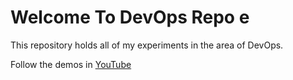 # Welcome To DevOps Repo e
This repository holds all of my experiments in the area of DevOps.

Follow the demos in [YouTube](https://www.youtube.com/watch?v=8D46Pgbz0gg&list=PLxzKY3wu0_FJdJd3IKdiM4Om1hGo2Hsdt)

